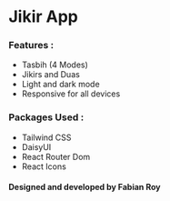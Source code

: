 # Jikir App

### Features :
- Tasbih (4 Modes)
- Jikirs and Duas
- Light and dark mode
- Responsive for all devices

### Packages Used : 
- Tailwind CSS
- DaisyUI
- React Router Dom
- React Icons

#### Designed and developed by Fabian Roy
